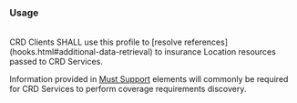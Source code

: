 <!--- Text entered into this file will appear at the top of the profiles page before the Formal Views of the profile content. -->

### Usage
<br/>
CRD Clients SHALL use this profile to [resolve references](hooks.html#additional-data-retrieval) to insurance Location resources passed to CRD Services.

Information provided in [Must Support]({{site.data.fhir.path}}profiling.html#mustsupport) elements will commonly be required for CRD Services to perform coverage requirements discovery.
<br/>
